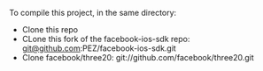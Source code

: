 To compile this project, in the same directory:

* Clone this repo
* CLone this fork of the facebook-ios-sdk repo: git@github.com:PEZ/facebook-ios-sdk.git
* Clone facebook/three20: git://github.com/facebook/three20.git